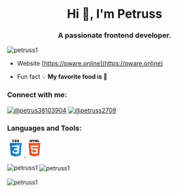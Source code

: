<h1 align="center">Hi 👋, I'm Petruss</h1>
<h3 align="center">A passionate frontend developer.</h3>

<p align="left"> <img src="https://komarev.com/ghpvc/?username=petruss1&label=Profile%20views&color=0e75b6&style=flat" alt="petruss1" /> </p>

- Website [https://pware.online](https://pware.online)

- Fun fact 💡 **My favorite food is 🍕**

<h3 align="left">Connect with me:</h3>
<p align="left">
<a href="https://twitter.com/@petrus38103904" target="blank"><img align="center" src="https://raw.githubusercontent.com/rahuldkjain/github-profile-readme-generator/master/src/images/icons/Social/twitter.svg" alt="@petrus38103904" height="30" width="40" /></a>
<a href="https://www.youtube.com/c/@petruss2709" target="blank"><img align="center" src="https://raw.githubusercontent.com/rahuldkjain/github-profile-readme-generator/master/src/images/icons/Social/youtube.svg" alt="@petruss2709" height="30" width="40" /></a>
</p>

<h3 align="left">Languages and Tools:</h3>
<p align="left"> <a href="https://www.w3schools.com/css/" target="_blank" rel="noreferrer"> <img src="https://raw.githubusercontent.com/devicons/devicon/master/icons/css3/css3-original-wordmark.svg" alt="css3" width="40" height="40"/> </a> <a href="https://www.w3.org/html/" target="_blank" rel="noreferrer"> <img src="https://raw.githubusercontent.com/devicons/devicon/master/icons/html5/html5-original-wordmark.svg" alt="html5" width="40" height="40"/> </a> </p>

<p><img align="left" src="https://github-readme-stats.vercel.app/api/top-langs?username=petruss1&show_icons=true&locale=en&layout=compact" alt="petruss1" /></p>

<p>&nbsp;<img align="center" src="https://github-readme-stats.vercel.app/api?username=petruss1&show_icons=true&locale=en" alt="petruss1" /></p>

<p><img align="center" src="https://github-readme-streak-stats.herokuapp.com/?user=petruss1&" alt="petruss1" /></p>

